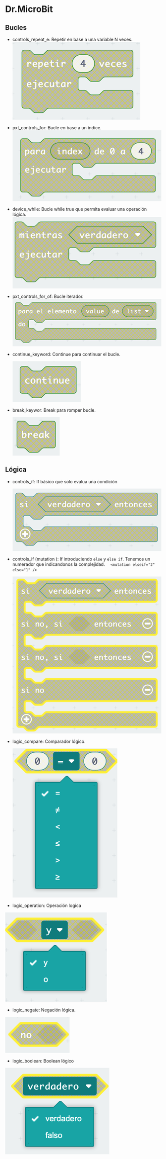 # Dr.MicroBit


## Bucles

- controls_repeat_e: Repetir en base a una variable N veces.
    ![](readme/images/controls_repeat_ext.png)

- pxt_controls_for: Bucle en base a un índice.
    ![](readme/images/pxt_controls_for.png)
  
- device_while: Bucle while true que permita evaluar una operación lógica.
    ![](readme/images/device_while.png)

- pxt_controls_for_of: Bucle iterador.
    ![](readme/images/pxt_controls_for_of.png)

- continue_keyword: Continue para continuar el bucle.

    ![](readme/images/continue_keyword.png)

- break_keywor: Break para romper bucle.
  
    ![](readme/images/break_keyword.png)

## Lógica

- controls_if: If básico que solo evalua una condición

   ![](readme/images/controls_if.png)

- controls_if (mutation ): If introduciendo `else` y `else if`. Tenemos un numerador que indicandonos la complejidad. `  <mutation elseif="2" else="1" />`

  ![](readme/images/controls_if_mutation.png)

- logic_compare: Comparador lógico. 

  ![](readme/images/logic_compare.png)

- logic_operation: Operación logica

![](readme/images/logic_operation.png)

- logic_negate: Negación lógica.

![](readme/images/logic_negate.png)

- logic_boolean: Boolean lógico
  
![](readme/images/logic_boolean.png)